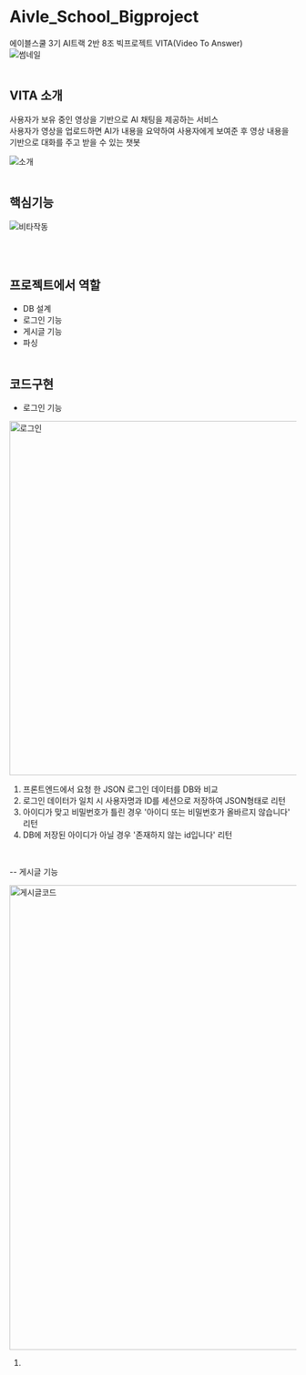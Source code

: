 # Aivle_School_Bigproject

에이블스쿨 3기 AI트랙 2반 8조 빅프로젝트 VITA(Video To Answer)</BR>
![썸네일](https://github.com/Ruka732/Aivle_School_Bigproject/assets/101920181/2062de45-9435-4e58-bbd1-43a79ec5e410)
</BR></BR>

VITA 소개
---
사용자가 보유 중인 영상을 기반으로 AI 채팅을 제공하는 서비스</BR>
사용자가 영상을 업로드하면 AI가 내용을 요약하여 사용자에게 보여준 후 영상 내용을 기반으로 대화를 주고 받을 수 있는 챗봇

![소개](https://github.com/Ruka732/Aivle_School_Bigproject/assets/101920181/ec003cb6-b0a0-464e-aa83-6063c1fa1ad9)
</BR></BR>

핵심기능
---
![비타작동](https://github.com/Ruka732/Aivle_School_Bigproject/assets/101920181/05fc6c98-c049-448a-bc31-2025eaec6374)


</BR></BR>

프로젝트에서 역할
---
- DB 설계
- 로그인 기능
- 게시글 기능
- 파싱
</BR></BR>

코드구현
---
- 로그인 기능

<img width="622" alt="로그인" src="https://github.com/Ruka732/Aivle_School_Bigproject/assets/101920181/a58f4286-c211-41f5-9f50-0e7d69d320a0">

1) 프론트엔드에서 요청 한 JSON 로그인 데이터를 DB와 비교
2) 로그인 데이터가 일치 시 사용자명과 ID를 세션으로 저장하여 JSON형태로 리턴
3) 아이디가 맞고 비밀번호가 틀린 경우 '아이디 또는 비밀번호가 올바르지 않습니다' 리턴
4) DB에 저장된 아이디가 아닐 경우 '존재하지 않는 id입니다' 리턴
</BR>

-- 게시글 기능

<img width="816" alt="게시글코드" src="https://github.com/Ruka732/Aivle_School_Bigproject/assets/101920181/4cb9639f-03fd-40dc-9197-18ea23110b1b">

1)
